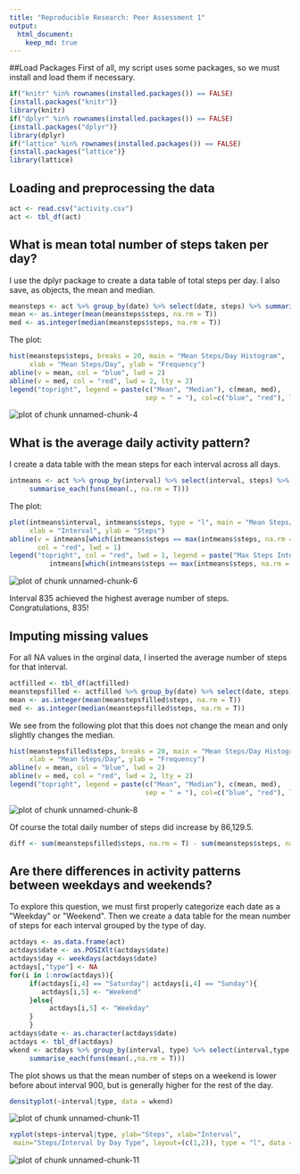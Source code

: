 ```yaml
---
title: "Reproducible Research: Peer Assessment 1"
output: 
  html_document:
    keep_md: true
---
```

##Load Packages
First of all, my script uses some packages, so we must install and load
them if necessary.


```r
if("knitr" %in% rownames(installed.packages()) == FALSE) 
{install.packages("knitr")}
library(knitr)
if("dplyr" %in% rownames(installed.packages()) == FALSE) 
{install.packages("dplyr")}
library(dplyr)
if("lattice" %in% rownames(installed.packages()) == FALSE) 
{install.packages("lattice")}
library(lattice)
```


## Loading and preprocessing the data

```r
act <- read.csv("activity.csv")
act <- tbl_df(act)
```


## What is mean total number of steps taken per day?
I use the dplyr package to create a data table of total steps per day. I also save, 
as objects, the mean and median.


```r
meansteps <- act %>% group_by(date) %>% select(date, steps) %>% summarise_each(funs(sum))
mean <- as.integer(mean(meansteps$steps, na.rm = T))
med <- as.integer(median(meansteps$steps, na.rm = T))
```

The plot:

```r
hist(meansteps$steps, breaks = 20, main = "Mean Steps/Day Histogram", 
     xlab = "Mean Steps/Day", ylab = "Frequency")
abline(v = mean, col = "blue", lwd = 2)
abline(v = med, col = "red", lwd = 2, lty = 2)
legend("topright", legend = paste(c("Mean", "Median"), c(mean, med), 
                                  sep = " = "), col=c("blue", "red"), lwd=2)
```

![plot of chunk unnamed-chunk-4](figure/unnamed-chunk-4-1.png) 


## What is the average daily activity pattern?
I create a data table with the mean steps for each interval across all days.


```r
intmeans <- act %>% group_by(interval) %>% select(interval, steps) %>% 
     summarise_each(funs(mean(., na.rm = T)))
```

The plot:

```r
plot(intmeans$interval, intmeans$steps, type = "l", main = "Mean Steps/Interval", 
     xlab = "Interval", ylab = "Steps")
abline(v = intmeans[which(intmeans$steps == max(intmeans$steps, na.rm = T)),1],
       col = "red", lwd = 1)
legend("topright", col = "red", lwd = 1, legend = paste("Max Steps Interval", 
          intmeans[which(intmeans$steps == max(intmeans$steps, na.rm = T)),1], sep = " = "))
```

![plot of chunk unnamed-chunk-6](figure/unnamed-chunk-6-1.png) 

Interval 835 achieved the highest average number of steps. Congratulations, 835!


## Imputing missing values
For all NA values in the orginal data, I inserted the average number of steps for that interval.


```r
actfilled <- tbl_df(actfilled)
meanstepsfilled <- actfilled %>% group_by(date) %>% select(date, steps) %>% summarise_each(funs(sum))
mean <- as.integer(mean(meanstepsfilled$steps, na.rm = T))
med <- as.integer(median(meanstepsfilled$steps, na.rm = T))
```

We see from the following plot that this does not change the mean and only slightly changes
the median.


```r
hist(meanstepsfilled$steps, breaks = 20, main = "Mean Steps/Day Histogram 2", 
     xlab = "Mean Steps/Day", ylab = "Frequency")
abline(v = mean, col = "blue", lwd = 2)
abline(v = med, col = "red", lwd = 2, lty = 2)
legend("topright", legend = paste(c("Mean", "Median"), c(mean, med), 
                                  sep = " = "), col=c("blue", "red"), lwd=2)
```

![plot of chunk unnamed-chunk-8](figure/unnamed-chunk-8-1.png) 

Of course the total daily number of steps did increase by 86,129.5.


```r
diff <- sum(meanstepsfilled$steps, na.rm = T) - sum(meansteps$steps, na.rm = T)
```

## Are there differences in activity patterns between weekdays and weekends?
To explore this question, we must first properly categorize each date as a "Weekday" or
"Weekend". Then we create a data table for the mean number of steps for each interval
grouped by the type of day.


```r
actdays <- as.data.frame(act)
actdays$date <- as.POSIXlt(actdays$date)
actdays$day <- weekdays(actdays$date)
actdays[,"type"] <- NA
for(i in 1:nrow(actdays)){
     if(actdays[i,4] == "Saturday"| actdays[i,4] == "Sunday"){
        actdays[i,5] <- "Weekend"
     }else{
          actdays[i,5] <- "Weekday"
     }
     }
actdays$date <- as.character(actdays$date)
actdays <- tbl_df(actdays)
wkend <- actdays %>% group_by(interval, type) %>% select(interval,type,steps) %>% 
     summarise_each(funs(mean(.,na.rm = T)))
```

The plot shows us that the mean number of steps on a weekend is lower before about
interval 900, but is generally higher for the rest of the day. 


```r
densityplot(~interval|type, data = wkend)
```

![plot of chunk unnamed-chunk-11](figure/unnamed-chunk-11-1.png) 

```r
xyplot(steps~interval|type, ylab="Steps", xlab="Interval", 
 main="Steps/Interval by Day Type", layout=(c(1,2)), type = "l", data = wkend)
```

![plot of chunk unnamed-chunk-11](figure/unnamed-chunk-11-2.png) 

